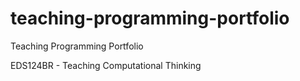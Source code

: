 # teaching-programming-portfolio
Teaching Programming Portfolio

EDS124BR - Teaching Computational Thinking
